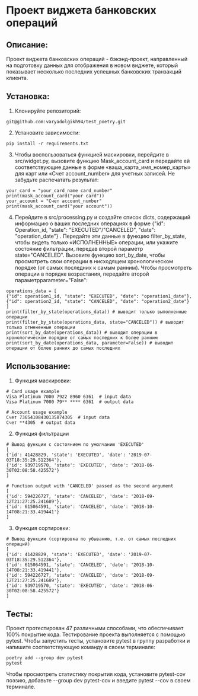 # Проект виджета банковских операций

## Описание:

Проект виджета банковских операций - бэкэнд-проект, направленный на 
подготовку данных для отображения в новом виджете, который показывает 
несколько последних успешных банковских транзакций клиента.

## Установка:

1. Клонируйте репозиторий:
```
git@github.com:varyadolgikh94/test_poetry.git
```
2. Установите зависимости:
```
pip install -r requirements.txt
```
3. Чтобы воспользоваться функцией маскировки, перейдите в src/widget.py, 
вызовите функцию Mask_account_card и передайте ей соответствующие данные 
в форме «ваша_карта_имя_номер_карты» для карт или «Счет account_number» 
для учетных записей. Не забудьте распечатать результат:
```
your_card = "your_card_name card_number"
print(mask_account_card("your card"))
your_account = "Счет account_number"
print(mask_account_card("your account"))
```
4. Перейдите в src/processing.py и создайте список dicts, содержащий информацию 
о ваших последних операциях в форме {"id": Operation_id, 
"state": "EXECUTED"/"CANCELED", "date": "operation_date"} . 
Передайте эти данные в функцию filter_by_state, чтобы видеть только 
«ИСПОЛНЕННЫЕ» операции, или укажите состояние фильтрации, передав второй 
параметр state="CANCELED". Вызовите функцию sort_by_date, чтобы просмотреть 
свои операции в нисходящем хронологическом порядке (от самых последних к самым 
ранним). Чтобы просмотреть операции в порядке возрастания, передайте второй 
параметрparameter="False":
```
operations_data = [
{"id": operation1_id, "state": "EXECUTED", "date": "operation1_date"}, 
{"id": operation2_id, "state": "CANCELED", "date": "operation2_date"}
]
print(filter_by_state(operations_data)) # выводит только выполненные операции
print(filter_by_state(operations_data, state="CANCELED")) # выводит только отмененные операции
print(sort_by_date(operations_data)) # выводит операции в хронологическом порядке от самых последних к более ранним
print(sort_by_date(operations_data, parameter=False)) # выводит операции от более ранних до самых последних
```

## Использование:

1. Функция маскировки:
```
# Card usage example
Visa Platinum 7000 7922 8960 6361  # input data
Visa Platinum 7000 79** **** 6361  # output data

# Account usage example
Счет 73654108430135874305  # input data
Счет **4305  # output data
```
2. Функция фильтрации
```
# Вывод функции с состоянием по умолчанию 'EXECUTED'
[
{'id': 41428829, 'state': 'EXECUTED', 'date': '2019-07-03T18:35:29.512364'}, 
{'id': 939719570, 'state': 'EXECUTED', 'date': '2018-06-30T02:08:58.425572'}
] 

# Function output with 'CANCELED' passed as the second argument
[
{'id': 594226727, 'state': 'CANCELED', 'date': '2018-09-12T21:27:25.241689'}, 
{'id': 615064591, 'state': 'CANCELED', 'date': '2018-10-14T08:21:33.419441'}
]
```
3. Функция сортировки:
```
# Вывод функции (сортировка по убыванию, т.е. от самых последних операций)
[
{'id': 41428829, 'state': 'EXECUTED', 'date': '2019-07-03T18:35:29.512364'}, 
{'id': 615064591, 'state': 'CANCELED', 'date': '2018-10-14T08:21:33.419441'}, 
{'id': 594226727, 'state': 'CANCELED', 'date': '2018-09-12T21:27:25.241689'}, 
{'id': 939719570, 'state': 'EXECUTED', 'date': '2018-06-30T02:08:58.425572'}
]
```
## Тесты:
Проект протестирован 47 различными способами, что обеспечивает 100% покрытие кода. 
Тестирование проекта выполняется с помощью pytest. Чтобы запустить тесты,
установите pytest в группу разработки и напишите соответствующую команду в своем терминале:

```
poetry add --group dev pytest
pytest
```
Чтобы просмотреть статистику покрытия кода, установите pytest-cov поэзию, 
добавьте --group dev pytest-cov и введите pytest --cov в своем терминале.


